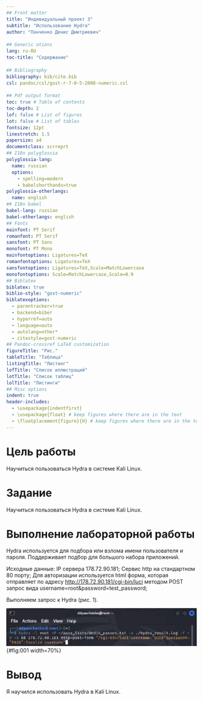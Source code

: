 ```yaml
---
## Front matter
title: "Индивидуальный проект 3"
subtitle: "Использование Hydra"
author: "Панченко Денис Дмитриевич"

## Generic otions
lang: ru-RU
toc-title: "Содержание"

## Bibliography
bibliography: bib/cite.bib
csl: pandoc/csl/gost-r-7-0-5-2008-numeric.csl

## Pdf output format
toc: true # Table of contents
toc-depth: 2
lof: false # List of figures
lot: false # List of tables
fontsize: 12pt
linestretch: 1.5
papersize: a4
documentclass: scrreprt
## I18n polyglossia
polyglossia-lang:
  name: russian
  options:
	- spelling=modern
	- babelshorthands=true
polyglossia-otherlangs:
  name: english
## I18n babel
babel-lang: russian
babel-otherlangs: english
## Fonts
mainfont: PT Serif
romanfont: PT Serif
sansfont: PT Sans
monofont: PT Mono
mainfontoptions: Ligatures=TeX
romanfontoptions: Ligatures=TeX
sansfontoptions: Ligatures=TeX,Scale=MatchLowercase
monofontoptions: Scale=MatchLowercase,Scale=0.9
## Biblatex
biblatex: true
biblio-style: "gost-numeric"
biblatexoptions:
  - parentracker=true
  - backend=biber
  - hyperref=auto
  - language=auto
  - autolang=other*
  - citestyle=gost-numeric
## Pandoc-crossref LaTeX customization
figureTitle: "Рис."
tableTitle: "Таблица"
listingTitle: "Листинг"
lofTitle: "Список иллюстраций"
lotTitle: "Список таблиц"
lolTitle: "Листинги"
## Misc options
indent: true
header-includes:
  - \usepackage{indentfirst}
  - \usepackage{float} # keep figures where there are in the text
  - \floatplacement{figure}{H} # keep figures where there are in the text
---
```


# Цель работы

Научиться пользоваться Hydra в системе Kali Linux.

# Задание

Научиться пользоваться Hydra в системе Kali Linux.

# Выполнение лабораторной работы

Hydra используется для подбора или взлома имени пользователя и пароля.
Поддерживает подбор для большого набора приложений.

Исходные данные:
IP сервера 178.72.90.181;
Сервис http на стандартном 80 порту;
Для авторизации используется html форма, которая отправляет по адресу http://178.72.90.181/cgi-bin/luci методом POST запрос вида username=root&password=test_password;

Выполняем запрос к Hydra (рис. 1).

![Запрос к Hydra](image/1.png){#fig:001 width=70%}

# Вывод

Я научился использовать Hydra в Kali Linux.
